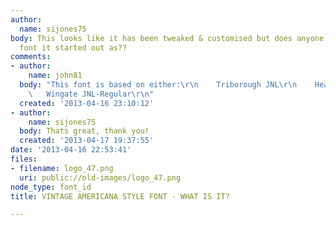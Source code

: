 ```yaml
---
author:
  name: sijones75
body: This looks like it has been tweaked & customised but does anyone know a which
  font it started out as??
comments:
- author:
    name: john81
  body: "This font is based on either:\r\n    Triborough JNL\r\n    Header 11\r\n
    \   Wingate JNL-Regular\r\n"
  created: '2013-04-16 23:10:12'
- author:
    name: sijones75
  body: Thats great, thank you!
  created: '2013-04-17 19:37:55'
date: '2013-04-16 22:53:41'
files:
- filename: logo_47.png
  uri: public://old-images/logo_47.png
node_type: font_id
title: VINTAGE AMERICANA STYLE FONT - WHAT IS IT?

---
```

